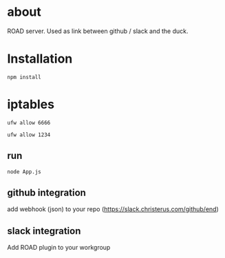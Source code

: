 # about
ROAD server. Used as link between github / slack and the duck.

# Installation
`npm install`

# iptables
`ufw allow 6666`

`ufw allow 1234` 
## run
`node App.js`


## github integration
add webhook (json) to your repo (https://slack.christerus.com/github/end)

## slack integration
Add ROAD plugin to your workgroup
 
  
